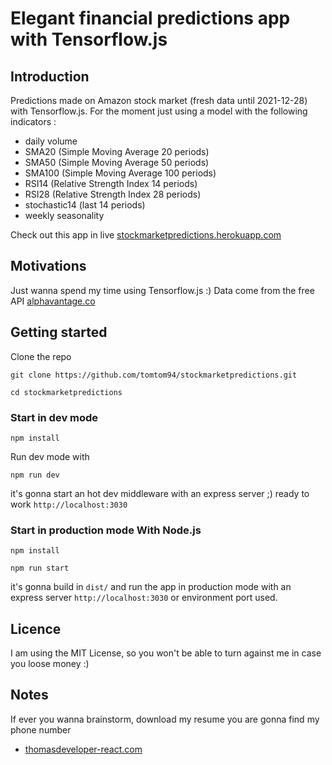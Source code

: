 # Elegant financial predictions app with Tensorflow.js

## Introduction

Predictions made on Amazon stock market (fresh data until 2021-12-28) with Tensorflow.js.
For the moment just using a model with the following indicators :

- daily volume
- SMA20 (Simple Moving Average 20 periods)
- SMA50 (Simple Moving Average 50 periods)
- SMA100 (Simple Moving Average 100 periods)
- RSI14 (Relative Strength Index 14 periods)
- RSI28 (Relative Strength Index 28 periods)
- stochastic14 (last 14 periods)
- weekly seasonality

Check out this app in live [stockmarketpredictions.herokuapp.com](https://stockmarketpredictions.herokuapp.com)

## Motivations

Just wanna spend my time using Tensorflow.js :)
Data come from the free API [alphavantage.co](https://www.alphavantage.co/query?function=TIME_SERIES_DAILY&symbol=AMZN&outputsize=full&apikey=NOKEY)

## Getting started

Clone the repo

```git
git clone https://github.com/tomtom94/stockmarketpredictions.git
```

```git
cd stockmarketpredictions
```

### Start in dev mode

```npm
npm install
```

Run dev mode with

```npm
npm run dev
```

it's gonna start an hot dev middleware with an express server ;) ready to work `http://localhost:3030`

### Start in production mode With Node.js

```npm
npm install
```

```npm
npm run start
```

it's gonna build in `dist/` and run the app in production mode with an express server `http://localhost:3030` or environment port used.

## Licence

I am using the MIT License, so you won't be able to turn against me in case you loose money :)

## Notes

If ever you wanna brainstorm, download my resume you are gonna find my phone number

- [thomasdeveloper-react.com](https://www.thomasdeveloper-react.com)
